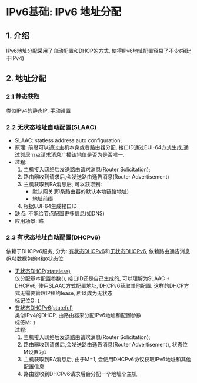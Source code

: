 # IPv6基础: IPv6 地址分配

## 1. 介绍
IPv6地址分配采用了自动配置和DHCP的方式, 使得IPv6地址配置容易了不少(相比于IPv4)
## 2. 地址分配

### 2.1 静态获取
类似IPv4的静态IP, 手动设置
### 2.2 无状态地址自动配置(SLAAC)
+ SLAAC: statless address auto configuration;
+ 原理: 前缀可以通过主机本身或者路由器分配, 接口ID通过EUI-64方式生成,通过邻居节点请求消息广播该地值是否为是否唯一.
+ 过程:
    1. 主机接入网络后发送路由请求消息(Router Solicitation);
    2. 路由器收到请求后,会发送路由通告消息(Router Advertisement)
    3. 主机获取到RA消息后, 可以获取到:
       + 默认网关(即系路由器的默认本地链路地址)
       + 地址前缀
    4. 根据EUI-64生成接口ID
+ 缺点: 不能给节点配置更多信息(如DNS)
+ 应用场景: 略
### 2.3 有状态地址自动配置(DHCPv6)
依赖于DHCPv6服务, 分为: [有状态DHCPv6]()和[无状态DHCPv6](), 依赖路由通告消息(RA)数据包的`M`和`O`状态位
+ [无状态DHCP(stateless)]()<br>
仅分配基本配置参数(), 接口ID还是自己生成的, 可以理解为SLAAC + DHCPv6, 使用SLAAC方式配置地址, DHCPv6获取其他配置. 这样的DHCP方式无需要管理IP租约lease, 所以成为无状态<br>
标记位O: `1`
+ [有状态DHCPv6(stateful)]()<br>
类似IPv4的DHCP, 由路由器来分配IPv6地址和配置参数<br>
标签M: `1` <br>
过程:<br>
  1. 主机接入网络后发送路由请求消息(Router Solicitation);
  2. 路由器收到请求后,会发送路由通告消息(Router Advertisement), 状态位M设置为`1`
  3. 主机获取到RA消息后, 由于M=1, 会使用DHCPv6协议获取IPv6地址和其他配置信息.
  4. 路由器收到DHCPv6请求后会分配一个地址个主机






